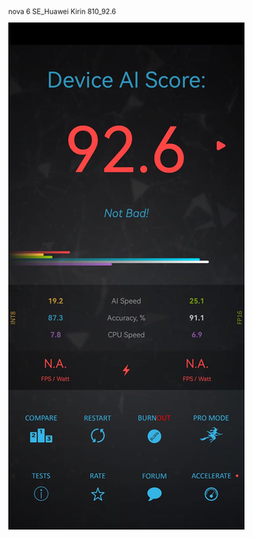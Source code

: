 nova 6 SE_Huawei Kirin 810_92.6

![c1342d708c3b7ac00cb47765fa5261a](https://raw.githubusercontent.com/lucky339aue/AI-img/main/c1342d708c3b7ac00cb47765fa5261a.jpg)